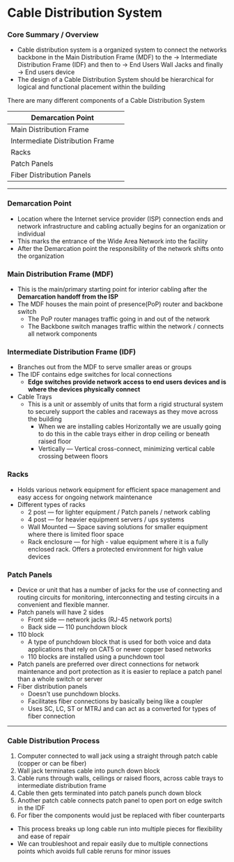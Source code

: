 # Cable Distribution System

### Core Summary / Overview

- Cable distribution system is a organized system to connect the networks backbone in the Main Distribution Frame (MDF) to the → Intermediate Distribution Frame (IDF) and then to → End Users Wall Jacks and finally → End users device
- The design of a Cable Distribution System should be hierarchical for logical and functional placement within the building

There are many different components of a Cable Distribution System

| Demarcation Point |  |
| --- | --- |
| Main Distribution Frame |  |
| Intermediate Distribution Frame |  |
| Racks |  |
| Patch Panels |  |
| Fiber Distribution Panels |  |

---

### Demarcation Point

- Location where the Internet service provider (ISP) connection ends and network infrastructure and cabling actually begins for an organization or individual
- This marks the entrance of the Wide Area Network into the facility
- After the Demarcation point the responsibility of the network shifts onto the organization

### Main Distribution Frame (MDF)

- This is the main/primary starting point for interior cabling after the **Demarcation handoff from the ISP**
- The MDF houses the main point of presence(PoP) router and backbone switch
    - The PoP router manages traffic going in and out of the network
    - The Backbone switch manages traffic within the network / connects all network components

### Intermediate Distribution Frame (IDF)

- Branches out from the MDF to serve smaller areas or groups
- The IDF contains edge switches for local connections
    - **Edge switches provide network access to end users devices and is where the devices physically connect**
- Cable Trays
    - This is a unit or assembly of units that form a rigid structural system to securely support the cables and raceways as they move across the building
        - When we are installing cables Horizontally we are usually going to do this in the cable trays either in drop ceiling or beneath raised floor
        - Vertically — Vertical cross-connect, minimizing vertical cable crossing between floors

 

### Racks

- Holds various network equipment for efficient space management and easy access for ongoing network maintenance
- Different types of racks
    - 2 post — for lighter equipment / Patch panels / network cabling
    - 4 post — for heavier equipment servers / ups systems
    - Wall Mounted — Space saving solutions for smaller equipment where there is limited floor space
    - Rack enclosure — for high - value equipment where it is a fully enclosed rack. Offers a protected environment for high value devices

### Patch Panels

- Device or unit that has a number of jacks for the use of connecting and routing circuits for monitoring, interconnecting and testing circuits in a convenient and flexible manner.
- Patch panels will have 2 sides
    - Front side — network jacks (RJ-45 network ports)
    - Back side — 110 punchdown block
- 110 block
    - A type of punchdown block that is used for both voice and data applications that rely on CAT5 or newer copper based networks
    - 110 blocks are installed using a punchdown tool
- Patch panels are preferred over direct connections for network maintenance and port protection as it is easier to replace a patch panel than a whole switch or server
- Fiber distribution panels
    - Doesn't use punchdown blocks.
    - Facilitates fiber connections by basically being like a coupler
    - Uses SC, LC, ST or MTRJ and can act as a converted for types of fiber connection

---

### Cable Distribution Process

1. Computer connected to wall jack using a straight through patch cable (copper or can be fiber)
2. Wall jack terminates cable into punch down block
3. Cable runs through walls, ceilings or raised floors, across cable trays to intermediate distribution frame
4. Cable then gets terminated into patch panels punch down block 
5. Another patch cable connects patch panel to open port on edge switch in the IDF
6. For fiber the components would just be replaced with fiber counterparts
- This process breaks up long cable run into multiple pieces for flexibility and ease of repair
- We can troubleshoot and repair easily due to multiple connections points which avoids full cable reruns for minor issues